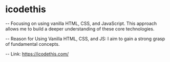 # icodethis

-- Focusing on using vanilla HTML, CSS, and JavaScript. This approach allows me to build a deeper understanding of these core technologies.

-- Reason for Using Vanilla HTML, CSS, and JS: I aim to gain a strong grasp of fundamental concepts. 

-- Link:
https://icodethis.com/
